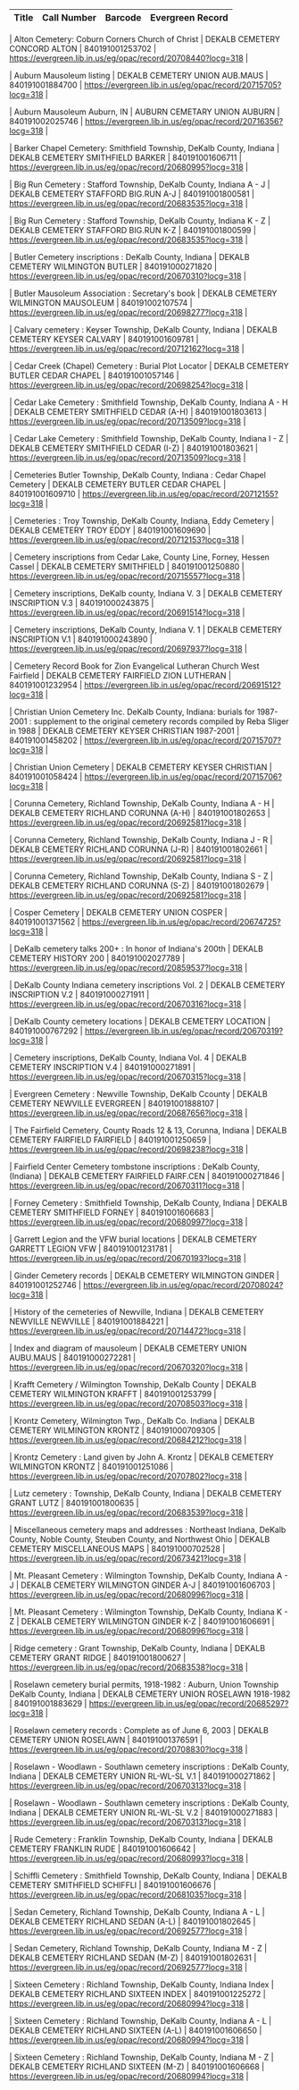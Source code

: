| Title | Call Number | Barcode | Evergreen Record |
| ------------ | ------------ | ------------ | ------------ |

| Alton Cemetery: Coburn Corners Church of Christ  | DEKALB CEMETERY CONCORD ALTON  | 840191001253702 | https://evergreen.lib.in.us/eg/opac/record/20708440?locg=318 |

| Auburn Mausoleum listing | DEKALB CEMETERY UNION AUB.MAUS | 840191001884700 | https://evergreen.lib.in.us/eg/opac/record/20715705?locg=318 |

| Auburn Mausoleum Auburn, IN | AUBURN CEMETARY UNION AUBURN | 840191002025746 | https://evergreen.lib.in.us/eg/opac/record/20716356?locg=318 |

| Barker Chapel Cemetery: Smithfield Township, DeKalb County, Indiana | DEKALB CEMETERY SMITHFIELD BARKER | 840191001606711 | https://evergreen.lib.in.us/eg/opac/record/20680995?locg=318 |

| Big Run Cemetery : Stafford Township, DeKalb County, Indiana A - J | DEKALB CEMETERY STAFFORD BIG.RUN A-J | 840191001800581 | https://evergreen.lib.in.us/eg/opac/record/20683535?locg=318 |

| Big Run Cemetery : Stafford Township, DeKalb County, Indiana K - Z | DEKALB CEMETERY STAFFORD BIG.RUN K-Z | 840191001800599 | https://evergreen.lib.in.us/eg/opac/record/20683535?locg=318 |

| Butler Cemetery inscriptions : DeKalb County, Indiana | DEKALB CEMETERY WILMINGTON BUTLER | 840191000271820 | https://evergreen.lib.in.us/eg/opac/record/20670310?locg=318 |

| Butler Mausoleum Association : Secretary's book | DEKALB CEMETERY WILMINGTON MAUSOLEUM | 840191002107574 | https://evergreen.lib.in.us/eg/opac/record/20698277?locg=318 |

| Calvary cemetery : Keyser Township, DeKalb County, Indiana | DEKALB CEMETERY KEYSER CALVARY | 840191001609781 | https://evergreen.lib.in.us/eg/opac/record/20712162?locg=318 |

| Cedar Creek (Chapel) Cemetery : Burial Plot Locator | DEKALB CEMETERY BUTLER CEDAR CHAPEL | 840191001057146 | https://evergreen.lib.in.us/eg/opac/record/20698254?locg=318 |

| Cedar Lake Cemetery : Smithfield Township, DeKalb County, Indiana A - H | DEKALB CEMETERY SMITHFIELD CEDAR (A-H) | 840191001803613 | https://evergreen.lib.in.us/eg/opac/record/20713509?locg=318 |

| Cedar Lake Cemetery : Smithfield Township, DeKalb County, Indiana I - Z | DEKALB CEMETERY SMITHFIELD CEDAR (I-Z) | 840191001803621 | https://evergreen.lib.in.us/eg/opac/record/20713509?locg=318 |

| Cemeteries Butler Township, DeKalb County, Indiana : Cedar Chapel Cemetery | DEKALB CEMETERY BUTLER CEDAR CHAPEL | 840191001609710 | https://evergreen.lib.in.us/eg/opac/record/20712155?locg=318 |

| Cemeteries : Troy Township, DeKalb County, Indiana, Eddy Cemetery | DEKALB CEMETERY TROY EDDY | 840191001609690 | https://evergreen.lib.in.us/eg/opac/record/20712153?locg=318 |

| Cemetery inscriptions from Cedar Lake, County Line, Forney, Hessen Cassel | DEKALB CEMETERY SMITHFIELD | 840191001250880 | https://evergreen.lib.in.us/eg/opac/record/20715557?locg=318 |

| Cemetery inscriptions, DeKalb county, Indiana V. 3 | DEKALB CEMETERY INSCRIPTION V.3 | 840191000243875 | https://evergreen.lib.in.us/eg/opac/record/20691514?locg=318 |

| Cemetery inscriptions, DeKalb County, Indiana V. 1 | DEKALB CEMETERY INSCRIPTION V.1 | 840191000243890 | https://evergreen.lib.in.us/eg/opac/record/20697937?locg=318 |

| Cemetery Record Book for Zion Evangelical Lutheran Church West Fairfield | DEKALB CEMETERY FAIRFIELD ZION LUTHERAN | 840191001232954 | https://evergreen.lib.in.us/eg/opac/record/20691512?locg=318 |

| Christian Union Cemetery Inc. DeKalb County, Indiana: burials for 1987-2001 : supplement to the original cemetery records compiled by Reba Sliger in 1988 | DEKALB CEMETERY KEYSER CHRISTIAN 1987-2001 | 840191001458202 | https://evergreen.lib.in.us/eg/opac/record/20715707?locg=318 |

| Christian Union Cemetery | DEKALB CEMETERY KEYSER CHRISTIAN | 840191001058424 | https://evergreen.lib.in.us/eg/opac/record/20715706?locg=318 |

| Corunna Cemetery, Richland Township, DeKalb County, Indiana A - H | DEKALB CEMETERY RICHLAND CORUNNA (A-H) | 840191001802653 | https://evergreen.lib.in.us/eg/opac/record/20692581?locg=318 |

| Corunna Cemetery, Richland Township, DeKalb County, Indiana J - R |  DEKALB CEMETERY RICHLAND CORUNNA (J-R) | 840191001802661 | https://evergreen.lib.in.us/eg/opac/record/20692581?locg=318 |

| Corunna Cemetery, Richland Township, DeKalb County, Indiana S - Z | DEKALB CEMETERY RICHLAND CORUNNA (S-Z) | 840191001802679 | https://evergreen.lib.in.us/eg/opac/record/20692581?locg=318 |

| Cosper Cemetery | DEKALB CEMETERY UNION COSPER | 840191001371562 | https://evergreen.lib.in.us/eg/opac/record/20674725?locg=318 |

| DeKalb cemetery talks 200+ : In honor of Indiana's 200th | DEKALB CEMETERY HISTORY 200 | 840191002027789 | https://evergreen.lib.in.us/eg/opac/record/20859537?locg=318 |

| DeKalb County Indiana cemetery inscriptions Vol. 2 | DEKALB CEMETERY INSCRIPTION V.2 | 840191000271911 | https://evergreen.lib.in.us/eg/opac/record/20670316?locg=318 |

| DeKalb County cemetery locations | DEKALB CEMETERY LOCATION | 840191000767292 | https://evergreen.lib.in.us/eg/opac/record/20670319?locg=318 |

| Cemetery inscriptions, DeKalb County, Indiana Vol. 4 | DEKALB CEMETERY INSCRIPTION V.4 | 840191000271891 | https://evergreen.lib.in.us/eg/opac/record/20670315?locg=318 |

| Evergreen Cemetery : Newville Township, DeKalb Ccounty | DEKALB CEMETERY NEWVILLE EVERGREEN | 840191001888107 | https://evergreen.lib.in.us/eg/opac/record/20687656?locg=318 |

| The Fairfield Cemetery, County Roads 12 & 13, Corunna, Indiana | DEKALB CEMETERY FAIRFIELD FAIRFIELD | 840191001250659 | https://evergreen.lib.in.us/eg/opac/record/20698238?locg=318 |

| Fairfield Center Cemetery tombstone inscriptions : DeKalb County, (Indiana) | DEKALB CEMETERY FAIRFIELD FAIRF.CEN | 840191000271846 | https://evergreen.lib.in.us/eg/opac/record/20670311?locg=318 |

| Forney Cemetery : Smithfield Township, DeKalb County, Indiana | DEKALB CEMETERY SMITHFIELD FORNEY | 840191001606683 | https://evergreen.lib.in.us/eg/opac/record/20680997?locg=318 |

| Garrett Legion and the VFW burial locations | DEKALB CEMETERY GARRETT LEGION VFW | 840191001231781 | https://evergreen.lib.in.us/eg/opac/record/20670193?locg=318 |

| Ginder Cemetery records | DEKALB CEMETERY WILMINGTON GINDER | 840191001252746 | https://evergreen.lib.in.us/eg/opac/record/20708024?locg=318 |

| History of the cemeteries of Newville, Indiana | DEKALB CEMETERY NEWVILLE NEWVILLE | 840191001884221 | https://evergreen.lib.in.us/eg/opac/record/20714472?locg=318 |

| Index and diagram of mausoleum | DEKALB CEMETERY UNION AUBU.MAUS | 840191000272281 | https://evergreen.lib.in.us/eg/opac/record/20670320?locg=318 |

| Krafft Cemetery / Wilmington Township, DeKalb County | DEKALB CEMETERY WILMINGTON KRAFFT | 840191001253799 | https://evergreen.lib.in.us/eg/opac/record/20708503?locg=318 |

| Krontz Cemetery, Wilmington Twp., DeKalb Co. Indiana | DEKALB CEMETERY WILMINGTON KRONTZ | 840191000709305 | https://evergreen.lib.in.us/eg/opac/record/20684212?locg=318 |

| Krontz Cemetery : Land given by John A. Krontz | DEKALB CEMETERY WILMINGTON KRONTZ | 840191001251086 | https://evergreen.lib.in.us/eg/opac/record/20707802?locg=318 |

| Lutz cemetery : Township, DeKalb County, Indiana | DEKALB CEMETERY GRANT LUTZ | 840191001800635 | https://evergreen.lib.in.us/eg/opac/record/20683539?locg=318 |

| Miscellaneous cemetery maps and addresses : Northeast Indiana, DeKalb County, Noble County, Steuben County, and Northwest Ohio | DEKALB CEMETERY MISCELLANEOUS MAPS | 840191000702528 | https://evergreen.lib.in.us/eg/opac/record/20673421?locg=318 |

| Mt. Pleasant Cemetery : Wilmington Township, DeKalb County, Indiana A - J | DEKALB CEMETERY WILMINGTON GINDER A-J | 840191001606703 | https://evergreen.lib.in.us/eg/opac/record/20680996?locg=318 |

| Mt. Pleasant Cemetery : Wilmington Township, DeKalb County, Indiana K - Z | DEKALB CEMETERY WILMINGTON GINDER K-Z | 840191001606691 | https://evergreen.lib.in.us/eg/opac/record/20680996?locg=318 |

| Ridge cemetery : Grant Township, DeKalb County, Indiana | DEKALB CEMETERY GRANT RIDGE | 840191001800627 | https://evergreen.lib.in.us/eg/opac/record/20683538?locg=318 |

| Roselawn cemetery burial permits, 1918-1982 : Auburn, Union Township DeKalb County, Indiana | DEKALB CEMETERY UNION ROSELAWN 1918-1982 | 840191001883629 | https://evergreen.lib.in.us/eg/opac/record/20685297?locg=318 |

| Roselawn cemetery records : Complete as of June 6, 2003 | DEKALB CEMETERY UNION ROSELAWN | 840191001376591 | https://evergreen.lib.in.us/eg/opac/record/20708830?locg=318 |

| Roselawn - Woodlawn - Southlawn cemetery inscriptions : DeKalb County, Indiana | DEKALB CEMETERY UNION RL-WL-SL V.1 | 840191000271862 | https://evergreen.lib.in.us/eg/opac/record/20670313?locg=318 |

| Roselawn - Woodlawn - Southlawn cemetery inscriptions : DeKalb County, Indiana | DEKALB CEMETERY UNION RL-WL-SL V.2 | 840191000271883 | https://evergreen.lib.in.us/eg/opac/record/20670313?locg=318 |

| Rude Cemetery : Franklin Township, DeKalb County, Indiana | DEKALB CEMETERY FRANKLIN RUDE | 840191001606642 | https://evergreen.lib.in.us/eg/opac/record/20680993?locg=318 |

| Schiffli Cemetery : Smithfield Township, DeKalb County, Indiana | DEKALB CEMETERY SMITHFIELD SCHIFFLI | 840191001606676 | https://evergreen.lib.in.us/eg/opac/record/20681035?locg=318 |

| Sedan Cemetery, Richland Township, DeKalb County, Indiana A - L | DEKALB CEMETERY RICHLAND SEDAN (A-L) | 840191001802645 | https://evergreen.lib.in.us/eg/opac/record/20692577?locg=318 |

| Sedan Cemetery, Richland Township, DeKalb County, Indiana M - Z | DEKALB CEMETERY RICHLAND SEDAN (M-Z) | 840191001802631 | https://evergreen.lib.in.us/eg/opac/record/20692577?locg=318 |

| Sixteen Cemetery : Richland Township, DeKalb County, Indiana Index | DEKALB CEMETERY RICHLAND SIXTEEN INDEX | 840191001225272 | https://evergreen.lib.in.us/eg/opac/record/20680994?locg=318 |

| Sixteen Cemetery : Richland Township, DeKalb County, Indiana A - L | 	DEKALB CEMETERY RICHLAND SIXTEEN (A-L) | 840191001606650 | https://evergreen.lib.in.us/eg/opac/record/20680994?locg=318 |

| Sixteen Cemetery : Richland Township, DeKalb County, Indiana M - Z | DEKALB CEMETERY RICHLAND SIXTEEN (M-Z) | 840191001606668 | https://evergreen.lib.in.us/eg/opac/record/20680994?locg=318 |

